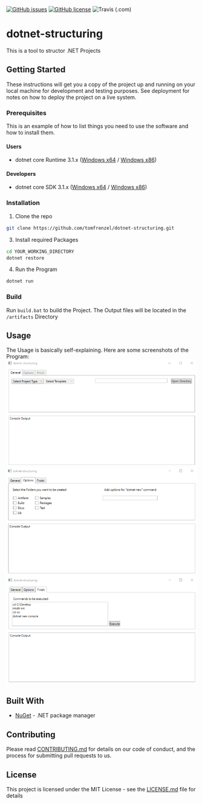 [![GitHub issues](https://img.shields.io/github/issues/tomfrenzel/dotnet-structuring?style=flat-square)](https://github.com/tomfrenzel/dotnet-structuring/issues)
[![GitHub license](https://img.shields.io/github/license/tomfrenzel/dotnet-structuring?style=flat-square)](https://github.com/tomfrenzel/dotnet-structuring/blob/master/LICENSE)
![Travis (.com)](https://img.shields.io/travis/com/tomfrenzel/dotnet-structuring?style=flat-square)

# dotnet-structuring

This is a tool to structor .NET Projects

## Getting Started

These instructions will get you a copy of the project up and running on your local machine for development and testing purposes. See deployment for notes on how to deploy the project on a live system.

### Prerequisites

This is an example of how to list things you need to use the software and how to install them.

#### Users
* dotnet core Runtime 3.1.x ([Windows x64](https://dotnet.microsoft.com/download/dotnet-core/thank-you/runtime-aspnetcore-3.1.0-windows-x64-installer) / [Windows x86](https://dotnet.microsoft.com/download/dotnet-core/thank-you/runtime-aspnetcore-3.1.0-windows-x86-installer))

#### Developers
* dotnet core SDK 3.1.x ([Windows x64](https://dotnet.microsoft.com/download/dotnet-core/thank-you/sdk-3.1.100-windows-x64-installer) / [Windows x86](https://dotnet.microsoft.com/download/dotnet-core/thank-you/sdk-3.1.100-windows-x86-installer))

### Installation

1. Clone the repo
```sh
git clone https://github.com/tomfrenzel/dotnet-structuring.git
```
3. Install required Packages
```sh
cd YOUR_WORKING_DIRECTORY
dotnet restore
```
4. Run the Program
```sh
dotnet run
```

### Build

Run ```build.bat``` to build the Project. The Output files will be located in the ```/artifacts``` Directory

## Usage

The Usage is basically self-explaining. Here are some screenshots of the Program:
![General](https://github.com/tomfrenzel/dotnet-structuring/blob/master/samples/screenshots/general.png)
![Options](https://github.com/tomfrenzel/dotnet-structuring/blob/master/samples/screenshots/options.png)
![Finish](https://github.com/tomfrenzel/dotnet-structuring/blob/master/samples/screenshots/finish.png)

## Built With

* [NuGet](https://www.nuget.org/) - .NET package manager

## Contributing

Please read [CONTRIBUTING.md](https://gist.github.com/PurpleBooth/b24679402957c63ec426) for details on our code of conduct, and the process for submitting pull requests to us.

## License

This project is licensed under the MIT License - see the [LICENSE.md](LICENSE.md) file for details
